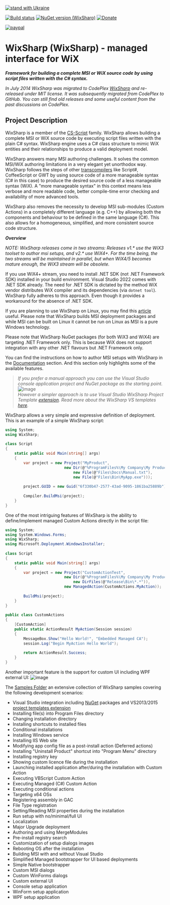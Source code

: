 [![stand with Ukraine](https://img.shields.io/badge/stand_with-ukraine-ffd700.svg?labelColor=0057b7)](https://stand-with-ukraine.pp.ua)

<img align="right" src="https://github.com/oleg-shilo/wixsharp/blob/master/Documentation/wiki_images/wixsharp_logo.png" alt="" style="float:right">

[![Build status](https://ci.appveyor.com/api/projects/status/jruj9dmf2dwjn5p3?svg=true)](https://ci.appveyor.com/project/oleg-shilo/wixsharp)
[![NuGet version (WixSharp)](https://img.shields.io/nuget/v/WixSharp.svg?style=flat-square)](https://www.nuget.org/packages/WixSharp/)
[![Donate](https://img.shields.io/badge/Donate-PayPal-green.svg)](https://www.cs-script.net/cs-script/Donation.html)

[![paypal](https://www.paypalobjects.com/en_US/i/btn/btn_donateCC_LG.gif)](https://www.cs-script.net/cs-script/Donation.html)


# WixSharp (WixSharp) - managed interface for WiX

**_Framework for building a complete MSI or WiX source code by using script files written with the C# syntax._**

_In July 2014 WixSharp was migrated to CodePlex [WixSharp](https://wixsharp.codeplex.com/) and re-released under MIT license. It was subsequently migrated from CodePlex to GitHub. You can still find old releases and some useful content from the past discussions on CodePlex._

## Project Description

WixSharp is a member of the [CS-Script](https://www.cs-script.net/) family. WixSharp allows building a complete MSI or WiX source code by executing script files written with 
the plain C# syntax. WixSharp engine uses a C# class structure to mimic WiX entities and their relationships to produce a valid deployment model.

WixSharp answers many MSI authoring challenges. It solves the common MSI/WiX authoring limitations in a very elegant yet unorthodox way. WixSharp follows the steps of other 
[transcompilers](http://en.wikipedia.org/wiki/Source-to-source_compiler) like Script#, CoffeeScript or GWT by using source code of a more manageable syntax (C# in this case) to produce 
the desired source code of a less manageable syntax (WiX). A "more manageable syntax" in this context means less verbose and more readable code, better compile-time error checking and 
availability of more advanced tools.

WixSharp also removes the necessity to develop MSI sub-modules (Custom Actions) in a completely different language (e.g. C++) by allowing both the components and behaviour to be defined in the 
same language (C#). This also allows for a homogeneous, simplified, and more consistent source code structure.

**_Overview_**

_NOTE: WixSharp releases come in two streams: Releases v1.* use the WiX3 toolset to author msi setups, and v2.* use WiX4+. For the time being, the two streams will be maintained in parallel, but when WiX4/5 becomes mature enough, the WiX3 stream will be obsolete._

If you use WiX4+ stream, you need to install .NET SDK (not .NET Framework SDK) installed in your build environment. Visual Studio 2022 comes with .NET SDK already. The need for .NET SDK is dictated by the method WiX vendor distributes WiX compiler and its dependencies (via `dotnet tool`). WixSharp fully adheres to this approach. Even though it provides a workaround for the absence of .NET SDK.

If you are planning to use WixSharp on Linux, you may find this [article](https://github.com/oleg-shilo/wixsharp/wiki/WixSharp-on-Linux) useful. Please note that WixSharp builds MSI deployment packages and while MSI can be built on Linux it cannot be run on Linux as MSI is a pure Windows technology.   

Please note that WixSharp NuGet packages (for both WiX3 and WiX4) are targeting .NET Framework only. This is because WiX does not support integration with any other .NET flavours but .NET Framework only.

You can find the instructions on how to author MSI setups with WixSharp in the [Documentation](https://github.com/oleg-shilo/wixsharp/wiki) section. And this section only highlights 
some of the available features.

> _If you prefer a manual approach you can use the Visual Studio console application project and NuGet package as the starting point._
![image](https://github.com/oleg-shilo/wixsharp/raw/master/Documentation/wiki_images/nuget.png) <br>
_However a simpler approach is to use Visual Studio WixSharp Project Template [extension](https://marketplace.visualstudio.com/items?itemName=OlegShilo.WixSharpProjectTemplates). Read more 
about the WixSharp VS templates [here](https://github.com/oleg-shilo/wixsharp/wiki/VS2019-%E2%80%93-2022-Templates)._

WixSharp allows a very simple and expressive definition of deployment. This is an example of a simple WixSharp script:
```C#
using System;
using WixSharp;
 
class Script
{
    static public void Main(string[] args)
    {
        var project = new Project("MyProduct",
                          new Dir(@"%ProgramFiles%\My Company\My Product",
                              new File(@"Files\Docs\Manual.txt"),
                              new File(@"Files\Bin\MyApp.exe")));
 
        project.GUID = new Guid("6f330b47-2577-43ad-9095-1861ba25889b");
 
        Compiler.BuildMsi(project);
    }
}
```
One of the most intriguing features of WixSharp is the ability to define/implement managed Custom Actions directly in the script file:
```C#
using System;
using System.Windows.Forms;
using WixSharp;
using Microsoft.Deployment.WindowsInstaller;
 
class Script
{
    static public void Main(string[] args)
    {
        var project = new Project("CustomActionTest",
                          new Dir(@"%ProgramFiles%\My Company\My Product",
                              new DirFiles(@"Release\Bin\*.*")),
                          new ManagedAction(CustomActions.MyAction));
 
        BuildMsi(project);
    }
}
 
public class CustomActions
{
    [CustomAction]
    public static ActionResult MyAction(Session session)
    {
        MessageBox.Show("Hello World!", "Embedded Managed CA");
        session.Log("Begin MyAction Hello World");
 
        return ActionResult.Success;
    }
}
``` 

Another important feature is the support for custom UI including WPF external UI:
![image](https://github.com/oleg-shilo/wixsharp/raw/master/Documentation/wiki_images/wpf_ui.png)

The [Samples Folder](https://github.com/oleg-shilo/wixsharp/tree/master/Source/src/WixSharp.Samples/Wix%23%20Samples) an extensive collection of WixSharp samples covering the following development scenarios:

* Visual Studio integration including [NuGet](https://www.nuget.org/packages/WixSharp/) packages and VS2013/2015 [project templates extension](https://visualstudiogallery.msdn.microsoft.com/4e093ce7-be66-40ed-ab16-61a1186c530e)
* Installing file(s) into Program Files directory
* Changing installation directory
* Installing shortcuts to installed files
* Conditional installations
* Installing Windows service
* Installing IIS Web site
* Modifying app config file as a post-install action (Deferred actions)
* Installing "Uninstall Product" shortcut into "Program Menu" directory
* Installing registry key
* Showing custom licence file during the installation
* Launching installed application after/during the installation with Custom Action
* Executing VBScript Custom Action
* Executing Managed (C#) Custom Action
* Executing conditional actions
* Targeting x64 OSs  
* Registering assembly in GAC
* File Type registration
* Setting/Reading MSI properties during the installation
* Run setup with no/minimal/full UI
* Localization
* Major Upgrade deployment
* Authoring and using MergeModules
* Pre-install registry search
* Customization of setup dialogs images
* Rebooting OS after the installation
* Building MSI with and without Visual Studio
* Simplified Managed bootstrapper for UI based deployments
* Simple Native bootstrapper
* Custom MSI dialogs
* Custom WinForms dialogs
* Custom external UI
* Console setup application
* WinForm setup application
* WPF setup application
